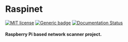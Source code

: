 # Raspinet 

[![MIT license](https://img.shields.io/badge/License-MIT-blue.svg)](https://lbesson.mit-license.org/) [![Generic badge](https://img.shields.io/badge/Version-v0.0.1d-<COLOR>.svg)](https://shields.io/) [![Documentation Status](https://readthedocs.org/projects/raspinet/badge/?version=latest)](https://raspinet.readthedocs.io/en/latest/?badge=latest)

#### Raspberry Pi based network scanner project. 


